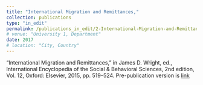 ```yaml
---
title: "International Migration and Remittances,"
collection: publications
type: "in_edit"
permalink: /publications_in_edit/2-International-Migration-and-Remittances
# venue: "University 1, Department"
date: 2017
# location: "City, Country"
---
```


“International Migration and Remittances,” in James D. Wright, ed., International Encyclopedia of the Social & Behavioral Sciences, 2nd edition, Vol. 12, Oxford: Elsevier, 2015, pp. 519–524.  Pre-publication version is [link](http://sites.lsa.umich.edu/deanyang/wp-content/uploads/sites/205/2015/04/yang-international-migration-and-remittances-iesbs-2013-1101.pdf "HERE")
